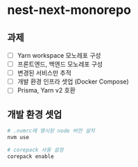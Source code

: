 # nest-next-monorepo

## 과제

- [ ] Yarn workspace 모노레포 구성
- [ ] 프론트엔드, 백엔드 모노레포 구성
- [ ] 변경된 서비스만 추적
- [ ] 개발 환경 인프라 셋업 (Docker Compose)
- [ ] Prisma, Yarn v2 호환

## 개발 환경 셋업

```bash
# .nvmrc에 명시된 node 버전 설치
nvm use

# corepack 사용 설정
corepack enable
```
